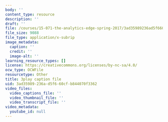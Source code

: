 ```yaml
---
body: ''
content_type: resource
description: ''
draft: ''
file: /courses/15-071-the-analytics-edge-spring-2017/3ad35989236ad5f660cfb844070f3362_e8yvJp0VqtI.srt
file_size: 9088
file_type: application/x-subrip
image_metadata:
  caption: ''
  credit: ''
  image-alt: ''
learning_resource_types: []
license: https://creativecommons.org/licenses/by-nc-sa/4.0/
ocw_type: OCWFile
resourcetype: Other
title: 3play caption file
uid: 3ad35989-236a-d5f6-60cf-b844070f3362
video_files:
  video_captions_file: ''
  video_thumbnail_file: ''
  video_transcript_file: ''
video_metadata:
  youtube_id: null
---
```

